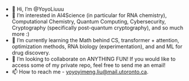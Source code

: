 - 👋 Hi, I’m @YoyoLiuuu
- 👀 I’m interested in AI4Science (in particular for RNA chemistry), Computational Chemistry, Quantum Computing, Cybersecurity, Cryptography (specifically post-quantum cryptography), and so much more :)
- 🌱 I’m currently learning the Math behind CS, transformer + attention, optimization methods, RNA biology (experimentation), and and ML for drug discovery. 
- 💞️ I’m looking to collaborate on ANYTHING FUN! If you would like to access some of my private repo, feel free to send me an email! 
- 📫 How to reach me - yoyoyimeng.liu@mail.utoronto.ca.

<!---
YoyoLiuuu/YoyoLiuuu is a ✨ special ✨ repository because its `README.md` (this file) appears on your GitHub profile.
You can click the Preview link to take a look at your changes.
--->
